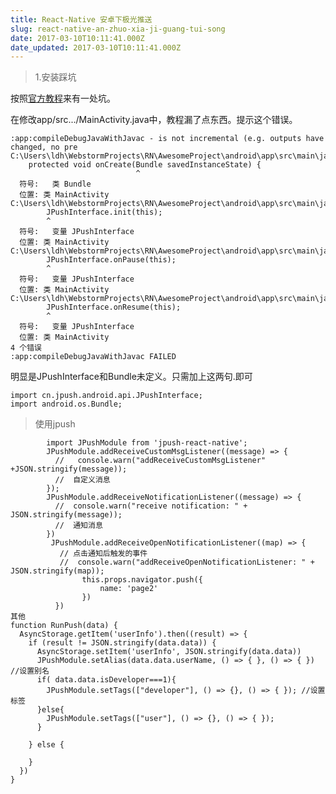 ```yaml
---
title: React-Native 安卓下极光推送
slug: react-native-an-zhuo-xia-ji-guang-tui-song
date: 2017-03-10T10:11:41.000Z
date_updated: 2017-03-10T10:11:41.000Z
---
```


> 1.安装踩坑

按照[官方教程](http://bbs.reactnative.cn/topic/3505/%E7%94%A8-jpush-react-native-%E6%8F%92%E4%BB%B6%E5%BF%AB%E9%80%9F%E9%9B%86%E6%88%90%E6%8E%A8%E9%80%81%E5%8A%9F%E8%83%BD-android-%E7%AF%87)来有一处坑。

在修改app/src.../MainActivity.java中，教程漏了点东西。提示这个错误。

    :app:compileDebugJavaWithJavac - is not incremental (e.g. outputs have changed, no pre
    C:\Users\ldh\WebstormProjects\RN\AwesomeProject\android\app\src\main\java\com\myapp\Ma
        protected void onCreate(Bundle savedInstanceState) {
                                ^
      符号:   类 Bundle
      位置: 类 MainActivity
    C:\Users\ldh\WebstormProjects\RN\AwesomeProject\android\app\src\main\java\com\myapp\Ma
            JPushInterface.init(this);
            ^
      符号:   变量 JPushInterface
      位置: 类 MainActivity
    C:\Users\ldh\WebstormProjects\RN\AwesomeProject\android\app\src\main\java\com\myapp\Ma
            JPushInterface.onPause(this);
            ^
      符号:   变量 JPushInterface
      位置: 类 MainActivity
    C:\Users\ldh\WebstormProjects\RN\AwesomeProject\android\app\src\main\java\com\myapp\Ma
            JPushInterface.onResume(this);
            ^
      符号:   变量 JPushInterface
      位置: 类 MainActivity
    4 个错误
    :app:compileDebugJavaWithJavac FAILED
    

明显是JPushInterface和Bundle未定义。只需加上这两句.即可

    import cn.jpush.android.api.JPushInterface;
    import android.os.Bundle;
    

> 使用jpush

            import JPushModule from 'jpush-react-native';
            JPushModule.addReceiveCustomMsgListener((message) => {
              //   console.warn("addReceiveCustomMsgListener" +JSON.stringify(message));
              //  自定义消息
            });
            JPushModule.addReceiveNotificationListener((message) => {
              //  console.warn("receive notification: " + JSON.stringify(message));
              //  通知消息
            })
             JPushModule.addReceiveOpenNotificationListener((map) => {
               // 点击通知后触发的事件
               //  console.warn("addReceiveOpenNotificationListener: " + JSON.stringify(map));
                    this.props.navigator.push({
                        name: 'page2'
                    })
              })
    其他
    function RunPush(data) {
      AsyncStorage.getItem('userInfo').then((result) => {
        if (result != JSON.stringify(data.data)) {
          AsyncStorage.setItem('userInfo', JSON.stringify(data.data))
          JPushModule.setAlias(data.data.userName, () => { }, () => { }) //设置别名
          if( data.data.isDeveloper===1){
            JPushModule.setTags(["developer"], () => {}, () => { }); //设置标签
          }else{
            JPushModule.setTags(["user"], () => {}, () => { });
          }
          
        } else {
    
        }
      })
    }
    
    
